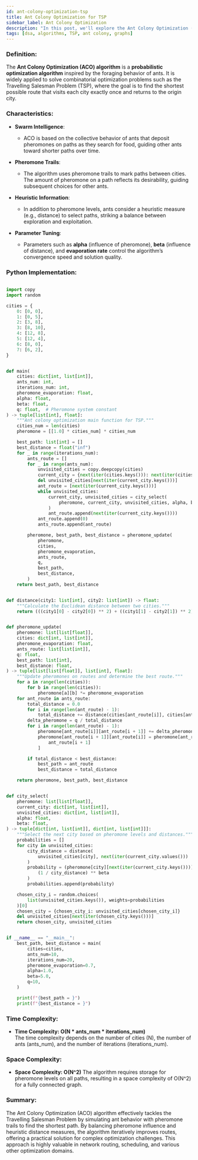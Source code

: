 ```yaml
---
id: ant-colony-optimization-tsp
title: Ant Colony Optimization for TSP
sidebar_label: Ant Colony Optimization
description: "In this post, we'll explore the Ant Colony Optimization (ACO) algorithm, applied to solving the Travelling Salesman Problem (TSP) using a probabilistic and pheromone-based approach."
tags: [dsa, algorithms, TSP, ant colony, graphs]
---
```


### Definition:
The **Ant Colony Optimization (ACO) algorithm** is a **probabilistic optimization algorithm** inspired by the foraging behavior of ants. It is widely applied to solve combinatorial optimization problems such as the Travelling Salesman Problem (TSP), where the goal is to find the shortest possible route that visits each city exactly once and returns to the origin city.

### Characteristics:
- **Swarm Intelligence**:
  - ACO is based on the collective behavior of ants that deposit pheromones on paths as they search for food, guiding other ants toward shorter paths over time.

- **Pheromone Trails**:
  - The algorithm uses pheromone trails to mark paths between cities. The amount of pheromone on a path reflects its desirability, guiding subsequent choices for other ants.

- **Heuristic Information**:
  - In addition to pheromone levels, ants consider a heuristic measure (e.g., distance) to select paths, striking a balance between exploration and exploitation.

- **Parameter Tuning**:
  - Parameters such as **alpha** (influence of pheromone), **beta** (influence of distance), and **evaporation rate** control the algorithm’s convergence speed and solution quality.

### Python Implementation:
```python

import copy
import random

cities = {
    0: [0, 0],
    1: [0, 5],
    2: [3, 8],
    3: [8, 10],
    4: [12, 8],
    5: [12, 4],
    6: [8, 0],
    7: [6, 2],
}


def main(
    cities: dict[int, list[int]],
    ants_num: int,
    iterations_num: int,
    pheromone_evaporation: float,
    alpha: float,
    beta: float,
    q: float,  # Pheromone system constant
) -> tuple[list[int], float]:
    """Ant colony optimization main function for TSP."""
    cities_num = len(cities)
    pheromone = [[1.0] * cities_num] * cities_num

    best_path: list[int] = []
    best_distance = float("inf")
    for _ in range(iterations_num):
        ants_route = []
        for _ in range(ants_num):
            unvisited_cities = copy.deepcopy(cities)
            current_city = {next(iter(cities.keys())): next(iter(cities.values()))}
            del unvisited_cities[next(iter(current_city.keys()))]
            ant_route = [next(iter(current_city.keys()))]
            while unvisited_cities:
                current_city, unvisited_cities = city_select(
                    pheromone, current_city, unvisited_cities, alpha, beta
                )
                ant_route.append(next(iter(current_city.keys())))
            ant_route.append(0)
            ants_route.append(ant_route)

        pheromone, best_path, best_distance = pheromone_update(
            pheromone,
            cities,
            pheromone_evaporation,
            ants_route,
            q,
            best_path,
            best_distance,
        )
    return best_path, best_distance


def distance(city1: list[int], city2: list[int]) -> float:
    """Calculate the Euclidean distance between two cities."""
    return (((city1[0] - city2[0]) ** 2) + ((city1[1] - city2[1]) ** 2)) ** 0.5


def pheromone_update(
    pheromone: list[list[float]],
    cities: dict[int, list[int]],
    pheromone_evaporation: float,
    ants_route: list[list[int]],
    q: float,
    best_path: list[int],
    best_distance: float,
) -> tuple[list[list[float]], list[int], float]:
    """Update pheromones on routes and determine the best route."""
    for a in range(len(cities)):
        for b in range(len(cities)):
            pheromone[a][b] *= pheromone_evaporation
    for ant_route in ants_route:
        total_distance = 0.0
        for i in range(len(ant_route) - 1):
            total_distance += distance(cities[ant_route[i]], cities[ant_route[i + 1]])
        delta_pheromone = q / total_distance
        for i in range(len(ant_route) - 1):
            pheromone[ant_route[i]][ant_route[i + 1]] += delta_pheromone
            pheromone[ant_route[i + 1]][ant_route[i]] = pheromone[ant_route[i]][
                ant_route[i + 1]
            ]

        if total_distance < best_distance:
            best_path = ant_route
            best_distance = total_distance

    return pheromone, best_path, best_distance


def city_select(
    pheromone: list[list[float]],
    current_city: dict[int, list[int]],
    unvisited_cities: dict[int, list[int]],
    alpha: float,
    beta: float,
) -> tuple[dict[int, list[int]], dict[int, list[int]]]:
    """Select the next city based on pheromone levels and distances."""
    probabilities = []
    for city in unvisited_cities:
        city_distance = distance(
            unvisited_cities[city], next(iter(current_city.values()))
        )
        probability = (pheromone[city][next(iter(current_city.keys()))] ** alpha) * (
            (1 / city_distance) ** beta
        )
        probabilities.append(probability)

    chosen_city_i = random.choices(
        list(unvisited_cities.keys()), weights=probabilities
    )[0]
    chosen_city = {chosen_city_i: unvisited_cities[chosen_city_i]}
    del unvisited_cities[next(iter(chosen_city.keys()))]
    return chosen_city, unvisited_cities


if __name__ == "__main__":
    best_path, best_distance = main(
        cities=cities,
        ants_num=10,
        iterations_num=20,
        pheromone_evaporation=0.7,
        alpha=1.0,
        beta=5.0,
        q=10,
    )

    print(f"{best_path = }")
    print(f"{best_distance = }")

```

### Time Complexity:
- **Time Complexity: O(N * ants_num * iterations_num)**  
  The time complexity depends on the number of cities (N), the number of ants (ants_num), and the number of iterations (iterations_num). 

### Space Complexity:
- **Space Complexity: O(N^2)**
  The algorithm requires storage for pheromone levels on all paths, resulting in a space complexity of O(N^2) for a fully connected graph.
  
### Summary:
The Ant Colony Optimization (ACO) algorithm effectively tackles the Travelling Salesman Problem by simulating ant behavior with pheromone trails to find the shortest path. By balancing pheromone influence and heuristic distance measures, the algorithm iteratively improves routes, offering a practical solution for complex optimization challenges. This approach is highly valuable in network routing, scheduling, and various other optimization domains.
